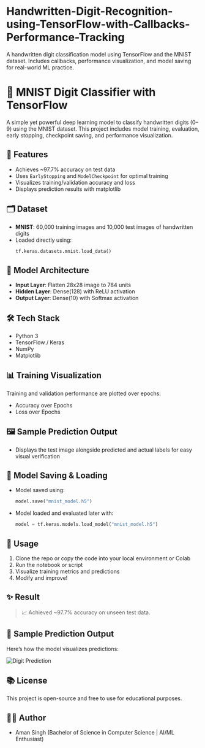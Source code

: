 # Handwritten-Digit-Recognition-using-TensorFlow-with-Callbacks-Performance-Tracking
A handwritten digit classification model using TensorFlow and the MNIST dataset. Includes callbacks, performance visualization, and model saving for real-world ML practice.

# 🧠 MNIST Digit Classifier with TensorFlow

A simple yet powerful deep learning model to classify handwritten digits (0–9) using the MNIST dataset. This project includes model training, evaluation, early stopping, checkpoint saving, and performance visualization.


## 🚀 Features

- Achieves ~97.7% accuracy on test data  
- Uses `EarlyStopping` and `ModelCheckpoint` for optimal training  
- Visualizes training/validation accuracy and loss  
- Displays prediction results with matplotlib


## 🗂️ Dataset

- **MNIST**: 60,000 training images and 10,000 test images of handwritten digits  
- Loaded directly using:  
  ```python
  tf.keras.datasets.mnist.load_data()
  ```


## 🧱 Model Architecture

- **Input Layer**: Flatten 28x28 image to 784 units  
- **Hidden Layer**: Dense(128) with ReLU activation  
- **Output Layer**: Dense(10) with Softmax activation


## 🛠️ Tech Stack

- Python 3  
- TensorFlow / Keras  
- NumPy  
- Matplotlib  


## 📊 Training Visualization

Training and validation performance are plotted over epochs:

- Accuracy over Epochs  
- Loss over Epochs  


## 🖼️ Sample Prediction Output

- Displays the test image alongside predicted and actual labels for easy visual verification


## 💾 Model Saving & Loading

- Model saved using:
  ```python
  model.save("mnist_model.h5")
  ```

- Model loaded and evaluated later with:
  ```python
  model = tf.keras.models.load_model("mnist_model.h5")
  ```


## 📌 Usage

1. Clone the repo or copy the code into your local environment or Colab  
2. Run the notebook or script  
3. Visualize training metrics and predictions  
4. Modify and improve!


## ✨ Result

> 📈 Achieved ~97.7% accuracy on unseen test data.


## 📸 Sample Prediction Output

Here’s how the model visualizes predictions:

![Digit Prediction](mnist_prediction.png)


## 📚 License

This project is open-source and free to use for educational purposes.


## 👨‍💻 Author

- Aman Singh 
  (Bachelor of Science in Computer Science | AI/ML Enthusiast)

